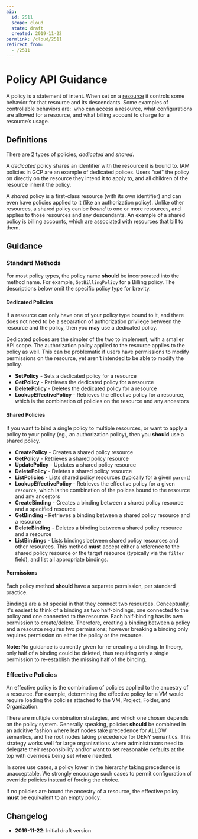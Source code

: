 ```yaml
---
aip:
  id: 2511
  scope: cloud
  state: draft
  created: 2019-11-22
permlink: /cloud/2511
redirect_from:
  - /2511
---
```


<!--
TODO: discuss policy lifecycle? binding lifecycle?
TODO: discuss policy conditions.
TODO: Should the effective policy message be the same as the policy message? If it's different, should properties of an effective policy reference the concrete policy which caused it?
-->

# Policy API Guidance

A policy is a statement of intent. When set on a
[resource](https://aip.dev/121) it controls some behavior for that resource and
its descendants. Some examples of controllable behaviors are:  who can access a
resource, what configurations are allowed for a resource, and what billing
account to charge for a resource’s usage.

## Definitions

There are 2 types of policies, _dedicated_ and _shared_.

A _dedicated_ policy shares an identifier with the resource it is bound to. IAM
policies in GCP are an example of dedicated polices. Users "set" the policy on
directly on the resource they intend it to apply to, and all children of the
resource inherit the policy.

A _shared_ policy is a first-class resource (with its own identifier) and can
even have policies applied to it (like an authorization policy). Unlike other
resources, a shared policy can be _bound_ to one or more resources, and applies
to those resources and any descendants. An example of a shared policy is
billing accounts, which are associated with resources that bill to them.

## Guidance

### Standard Methods

For most policy types, the policy name **should** be incorporated into the
method name. For example, `GetBillingPolicy` for a Billing policy. The
descriptions below omit the specific policy type for brevity.

#### Dedicated Policies

If a resource can only have one of your policy type bound to it, and there does
not need to be a separation of authorization privilege between the resource and
the policy, then you **may** use a dedicated policy.

Dedicated polices are the simpler of the two to implement, with a smaller API
scope. The authorization policy applied to the resource applies to the policy
as well. This can be problematic if users have permissions to modify
permissions on the resource, yet aren't intended to be able to modify the
policy.

- **SetPolicy** - Sets a dedicated policy for a resource
- **GetPolicy** - Retrieves the dedicated policy for a resource
- **DeletePolicy** - Deletes the dedicated policy for a resource
- **LookupEffectivePolicy** - Retrieves the effective policy for a resource,
  which is the combination of policies on the resource and any ancestors

#### Shared Policies

If you want to bind a single policy to multiple resources, or want to apply a
policy to your policy (eg., an authorization policy), then you **should** use a
shared policy.

- **CreatePolicy** - Creates a shared policy resource
- **GetPolicy** - Retrieves a shared policy resource
- **UpdatePolicy** - Updates a shared policy resource
- **DeletePolicy** - Deletes a shared policy resource
- **ListPolicies** - Lists shared policy resources (typically for a given
  `parent`)
- **LookupEffectivePolicy** - Retrieves the effective policy for a given
  `resource`, which is the combination of the polices bound to the resource and
  any ancestors
- **CreateBinding** - Creates a binding between a shared policy resource and a
  specified resource
- **GetBinding** - Retrieves a binding between a shared policy resource and a
  resource
- **DeleteBinding** - Deletes a binding between a shared policy resource and a
  resource
- **ListBindings** - Lists bindings between shared policy resources and other
  resources. This method **must** accept either a reference to the shared
  policy resource or the target resource (typically via the `filter` field),
  and list all appropriate bindings.

#### Permissions

Each policy method **should** have a separate permission, per standard
practice.

Bindings are a bit special in that they connect two resources. Conceptually,
it's easiest to think of a binding as two half-bindings, one connected to the
policy and one connected to the resource. Each half-binding has its own
permission to create/delete. Therefore, creating a binding between a policy and
a resource requires two permissions; however breaking a binding only requires
permission on either the policy or the resource.

**Note:** No guidance is currently given for re-creating a binding. In theory,
only half of a binding could be deleted, thus requiring only a single
permission to re-establish the missing half of the binding.

### Effective Policies

An effective policy is the combination of policies applied to the ancestry of a
resource. For example, determining the effective policy for a VM would require
loading the policies attached to the VM, Project, Folder, and Organization.

There are multiple combination strategies, and which one chosen depends on the
policy system. Generally speaking, policies **should** be combined in an
additive fashion where leaf nodes take precedence for ALLOW semantics, and the
root nodes taking precedence for DENY semantics. This strategy works well for
large organizations where administrators need to delegate their responsibility
and/or want to set reasonable defaults at the top with overrides being set
where needed.

In some use cases, a policy lower in the hierarchy taking precedence is
unacceptable. We strongly encourage such cases to permit configuration of
override policies instead of forcing the choice.

If no policies are bound the ancestry of a resource, the effective policy
**must** be equivalent to an empty policy.

## Changelog

- **2019-11-22**: Initial draft version
